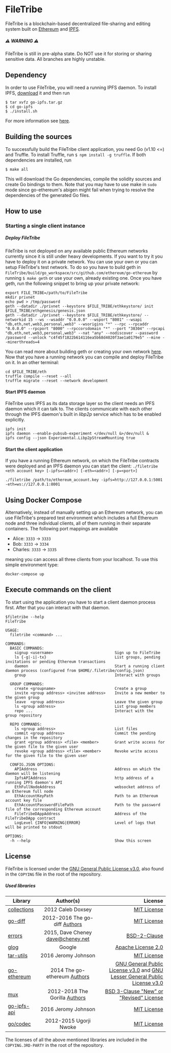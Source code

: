 # FileTribe

FileTribe is a blockchain-based decentralized file-sharing and editing system built on [Ethereum](https://www.ethereum.org/) and [IPFS](https://ipfs.io/).

##### :warning: WARNING :warning:
FileTribe is still in pre-alpha state. Do NOT use it for storing or sharing sensitive data. All branches are highly unstable.  

## Dependency

In order to use FileTribe, you will need a running IPFS daemon. To install IPFS, [download](https://dist.ipfs.io/#go-ipfs) it and then run
```
$ tar xvfz go-ipfs.tar.gz
$ cd go-ipfs
$ ./install.sh
```
For more information see [here](https://docs.ipfs.io/introduction/install/).

## Building the sources

To successfully build the FileTribe client application, you need Go (v1.10 <=) and Truffle. To install Truffle, run
`$ npm install -g truffle`. If both dependencies are installed, run

```
$ make all
```
This will download the Go dependencies, compile the solidity sources and create Go bindings to them. Note that you may have to use make in `sudo` mode since go-ethereum's abigen might fail when trying to resolve the dependencies of the generated Go files. 

## How to use

### Starting a single client instance

##### Deploy FileTribe

FileTribe is not deployed on any available public Ethereum networks currently since it is still under heavy developments.
If you want to try it you have to deploy it on a private network.
You can use your own or you can setup FileTribe's test network.
To do so you have to build geth in `FileTribe/build/go_workspace/src/github.com/ethereum/go-ethereum` by running `$ make geth` or use your own, already existing one.
Once you have geth, run the following snippet to bring up your private network: 

```
export FILE_TRIBE=/path/to/FileTribe
mkdir privnet
echo pwd > /tmp/password
geth --datadir ./privnet --keystore $FILE_TRIBE/ethkeystore/ init $FILE_TRIBE/ethgenesis/genesis.json
geth --datadir ./privnet --keystore $FILE_TRIBE/ethkeystore/ --networkid 15 --ws --wsaddr "0.0.0.0" --wsport "8001" --wsapi "db,eth,net,web3,personal,web3" --wsorigins "*" --rpc --rpcaddr "0.0.0.0" --rpcport "8000" --rpccorsdomain "*" --port "30304" --rpcapi "db,eth,net,web3,personal,web3" --nat "any" --nodiscover --password /password --unlock "c4f45f1822b614116ea5b68d4020f3ae1a0179e5" --mine --minerthreads=4
```

You can read more about building geth or creating your own network [here](https://github.com/ethereum/go-ethereum).
Now that you have a running network you can compile and deploy FileTribe on it. In an other terminal:

```
cd $FILE_TRIBE/eth
truffle compile --reset --all
truffle migrate --reset --network development
```

#### Start IPFS daemon

FileTribe uses IPFS as its data storage layer so the client needs an IPFS daemon which it can talk to. The clients communicate with each other through the IPFS daemon's built in _libp2p_ service which has to be enabled explicitly.   

```
ipfs init
ipfs daemon --enable-pubsub-experiment </dev/null &>/dev/null &
ipfs config --json Experimental.Libp2pStreamMounting true
```

#### Start the client application

If you have a running Ethereum network, on which the FileTribe contracts were deployed and an IPFS daemon you can start the client: `./filetribe <eth account key> [-ipfs=<addr>] [-eth=<addr>] [-p=<port>]`
 
`./filetribe /path/to/ethereum_account.key -ipfs=http://127.0.0.1:5001 -eth=ws://127.0.0.1:8001`

## Using Docker Compose

Alternatively, instead of manually setting up an Ethereum network, you can use FileTribe's prepared test environment which includes a full Ethereum node and three individual clients, all of them running in their separate containers. The following port mappings are available

* Alice: `3333` &rarr; `3333`
* Bob:  `3333`  &rarr; `3334`
* Charles:  `3333`  &rarr; `3335`

meaning you can access all three clients from your localhost. To use this simple environment type:

`docker-compose up`

## Execute commands on the client

To start using the application you have to start a client daemon process first. After that you can interact with that daemon.

```
$filetribe --help
FileTribe

USAGE:
  filetribe <command> ...

COMMANDS: 
  BASIC COMMANDS:
    signup <username>                           Sign up to FileTribe    
    ls {-g|-i|-tx}                              List groups, pending invitations or pending Ethereum transactions
    daemon                                      Start a running client daemon process (configured from $HOME/.filetribe/config.json)                                                
    group                                       Interact with groups

  GROUP COMMANDS:
    create <groupname>                          Create a group
    invite <group address> <invitee address>    Invite a new member to the given group
    leave  <group address>                      Leave the given group
    ls <group address>                          List group members
    repo ...                                    Interact with the group repository

  REPO COMMANDS:
    ls <group address>                          List files
    commit <group address>                      Commit the pending changes in the repository
    grant <group address> <file> <member>       Grant write access for the given file to the given user
    revoke <group address> <file> <member>      Revoke write access for the given file to the given user

  CONFIG.JSON OPTIONS:
    APIAddress                                  Address on which the daemon will be listening    
    IpfsAPIAddress                              http address of a running IPFS daemon's API
    EthFullNodeAddress                          websocket address of an Ethereum full node
    EthAccountKeyPath                           Path to an Ethereum account key file
    EthAccountPasswordFilePath                  Path to the password file of the corresponding Ethereum account
    FileTribeDAppAddress                        Address of the FileTribeDApp contract
    LogLevel {INFO|WARNING|ERROR}               Level of logs that will be printed to stdout                                   

OPTIONS:
  -h --help                                     Show this screen
```

## License

FileTribe is licensed under the [GNU General Public License v3.0](https://www.gnu.org/licenses/gpl-3.0.en.html), also found in the `COPYING` file in the root of the repository.

##### Used libraries

| Library       | Author(s)  | License  |
| ------------- |:----------:| --------:|
| [collections](https://github.com/golang-collections/collections)      | 2012 Caleb Doxsey | [MIT License](https://opensource.org/licenses/MIT) |
| [go-diff](https://github.com/sergi/go-diff)      | 2012-2016 The go-diff [Authors](https://github.com/sergi/go-diff/blob/master/AUTHORS)      |   [MIT License](https://opensource.org/licenses/MIT) |
| [errors](https://github.com/pkg/errors) | 2015, Dave Cheney <dave@cheney.net>      |    [BSD-2-Clause](https://opensource.org/licenses/BSD-2-Clause) |
| [glog](https://github.com/golang/glog) | Google      |    [Apache License 2.0](http://www.apache.org/licenses/LICENSE-2.0) |
| [tar-utils](https://github.com/whyrusleeping/tar-utils) | 2016 Jeromy Johnson      |    [MIT License](https://opensource.org/licenses/MIT) |
| [go-ethereum](https://github.com/ethereum/go-ethereum) | 2014 The go-ethereum [Authors](https://github.com/ethereum/go-ethereum/blob/master/AUTHORS)      |    [GNU General Public License v3.0](https://www.gnu.org/licenses/gpl-3.0.en.html) and [GNU Lesser General Public License v3.0](https://www.gnu.org/licenses/lgpl-3.0.en.html) |
| [mux](https://github.com/gorilla/mux) | 2012-2018 The Gorilla [Authors](https://github.com/gorilla/mux/blob/master/AUTHORS) |    [BSD 3-Clause "New" or "Revised" License](https://www.gnu.org/licenses/gpl-3.0.en.html) |
| [go-ipfs-api](https://github.com/ipfs/go-ipfs-api) | 2016 Jeromy Johnson |    [MIT License](https://opensource.org/licenses/MIT) |
| [go/codec](https://github.com/ugorji/go) | 2012-2015 Ugorji Nwoke |    [MIT License](https://opensource.org/licenses/MIT) |

The licenses of all the above mentioned libraries are included in the `COPYING.3RD-PARTY` in the root of the repository. 